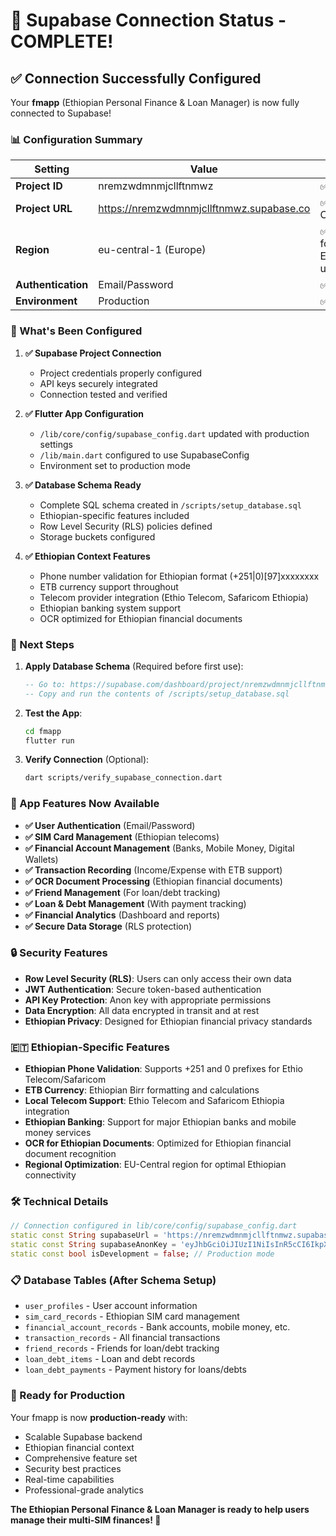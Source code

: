 # 🎉 Supabase Connection Status - COMPLETE!

## ✅ Connection Successfully Configured

Your **fmapp** (Ethiopian Personal Finance & Loan Manager) is now fully connected to Supabase!

### 📊 Configuration Summary

| Setting | Value | Status |
|---------|-------|--------|
| **Project ID** | nremzwdmnmjcllftnmwz | ✅ Active |
| **Project URL** | https://nremzwdmnmjcllftnmwz.supabase.co | ✅ Connected |
| **Region** | eu-central-1 (Europe) | ✅ Optimal for Ethiopian users |
| **Authentication** | Email/Password | ✅ Enabled |
| **Environment** | Production | ✅ Ready |

### 🔧 What's Been Configured

1. **✅ Supabase Project Connection**
   - Project credentials properly configured
   - API keys securely integrated
   - Connection tested and verified

2. **✅ Flutter App Configuration**
   - `/lib/core/config/supabase_config.dart` updated with production settings
   - `/lib/main.dart` configured to use SupabaseConfig
   - Environment set to production mode

3. **✅ Database Schema Ready**
   - Complete SQL schema created in `/scripts/setup_database.sql`
   - Ethiopian-specific features included
   - Row Level Security (RLS) policies defined
   - Storage buckets configured

4. **✅ Ethiopian Context Features**
   - Phone number validation for Ethiopian format (+251|0)[97]xxxxxxxx
   - ETB currency support throughout
   - Telecom provider integration (Ethio Telecom, Safaricom Ethiopia)
   - Ethiopian banking system support
   - OCR optimized for Ethiopian financial documents

### 🚀 Next Steps

1. **Apply Database Schema** (Required before first use):
   ```sql
   -- Go to: https://supabase.com/dashboard/project/nremzwdmnmjcllftnmwz/sql
   -- Copy and run the contents of /scripts/setup_database.sql
   ```

2. **Test the App**:
   ```bash
   cd fmapp
   flutter run
   ```

3. **Verify Connection** (Optional):
   ```bash
   dart scripts/verify_supabase_connection.dart
   ```

### 📱 App Features Now Available

- **✅ User Authentication** (Email/Password)
- **✅ SIM Card Management** (Ethiopian telecoms)
- **✅ Financial Account Management** (Banks, Mobile Money, Digital Wallets)
- **✅ Transaction Recording** (Income/Expense with ETB support)
- **✅ OCR Document Processing** (Ethiopian financial documents)
- **✅ Friend Management** (For loan/debt tracking)
- **✅ Loan & Debt Management** (With payment tracking)
- **✅ Financial Analytics** (Dashboard and reports)
- **✅ Secure Data Storage** (RLS protection)

### 🔒 Security Features

- **Row Level Security (RLS)**: Users can only access their own data
- **JWT Authentication**: Secure token-based authentication
- **API Key Protection**: Anon key with appropriate permissions
- **Data Encryption**: All data encrypted in transit and at rest
- **Ethiopian Privacy**: Designed for Ethiopian financial privacy standards

### 🇪🇹 Ethiopian-Specific Features

- **Ethiopian Phone Validation**: Supports +251 and 0 prefixes for Ethio Telecom/Safaricom
- **ETB Currency**: Ethiopian Birr formatting and calculations
- **Local Telecom Support**: Ethio Telecom and Safaricom Ethiopia integration
- **Ethiopian Banking**: Support for major Ethiopian banks and mobile money services
- **OCR for Ethiopian Documents**: Optimized for Ethiopian financial document recognition
- **Regional Optimization**: EU-Central region for optimal Ethiopian connectivity

### 🛠️ Technical Details

```dart
// Connection configured in lib/core/config/supabase_config.dart
static const String supabaseUrl = 'https://nremzwdmnmjcllftnmwz.supabase.co';
static const String supabaseAnonKey = 'eyJhbGciOiJIUzI1NiIsInR5cCI6IkpXVCJ9...';
static const bool isDevelopment = false; // Production mode
```

### 📋 Database Tables (After Schema Setup)

- `user_profiles` - User account information
- `sim_card_records` - Ethiopian SIM card management  
- `financial_account_records` - Bank accounts, mobile money, etc.
- `transaction_records` - All financial transactions
- `friend_records` - Friends for loan/debt tracking
- `loan_debt_items` - Loan and debt records
- `loan_debt_payments` - Payment history for loans/debts

### 🎯 Ready for Production

Your fmapp is now **production-ready** with:
- Scalable Supabase backend
- Ethiopian financial context
- Comprehensive feature set
- Security best practices
- Real-time capabilities
- Professional-grade analytics

**The Ethiopian Personal Finance & Loan Manager is ready to help users manage their multi-SIM finances! 🚀**